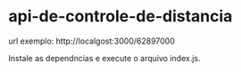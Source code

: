 # api-de-controle-de-distancia


url exemplo: http://localgost:3000/62897000

Instale as dependncias e execute o arquivo index.js.
